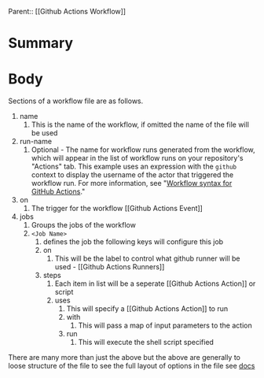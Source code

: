 Parent:: [[Github Actions Workflow]]

# Summary

# Body
Sections of a workflow file are as follows.

1. name
	1. This is the name of the workflow, if omitted the name of the file will be used
2. run-name
	1. Optional - The name for workflow runs generated from the workflow, which will appear in the list of workflow runs on your repository's "Actions" tab. This example uses an expression with the `github` context to display the username of the actor that triggered the workflow run. For more information, see "[Workflow syntax for GitHub Actions](https://docs.github.com/en/actions/using-workflows/workflow-syntax-for-github-actions#run-name)."
3. on
	1. The trigger for the workflow [[Github Actions Event]]
4. jobs
	1. Groups the jobs of the workflow
	2. `<Job Name>` 
		1. defines the job the following keys will configure this job
		2. on
			1. This will be the label to control what github runner will be used - [[Github Actions Runners]]
		3. steps
			1. Each item in list will be a seperate [[Github Actions Action]] or script
			2. uses
				1. This will specify a [[Github Actions Action]] to run
				2. with
					1. This will pass a map of input parameters to the action
				3. run
					1. This will execute the shell script specified

There are many more than just the above but the above are generally to loose structure of the file to see the full layout of options in the file see [docs](https://docs.github.com/en/actions/using-workflows/workflow-syntax-for-github-actions)
